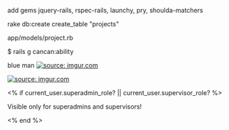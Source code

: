 add gems jquery-rails, rspec-rails, launchy, pry, shoulda-matchers

rake db:create
create_table "projects"

app/models/project.rb

$ rails g cancan:ability

blue man
<a href="https://imgur.com/2q7koU5"><img src="https://i.imgur.com/2q7koU5.jpg" title="source: imgur.com" /></a>

<a href="https://imgur.com/xDfxhRD"><img src="https://i.imgur.com/xDfxhRD.jpg" title="source: imgur.com" /></a>

<% if current_user.superadmin_role? || current_user.supervisor_role? %>
  <p>Visible only for superadmins and supervisors! </p>
<% end %>
